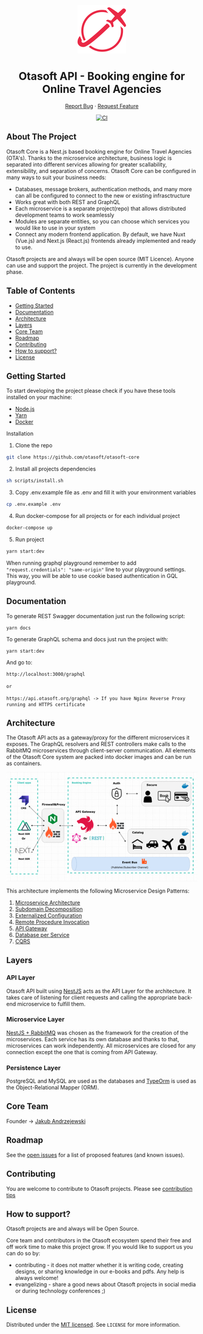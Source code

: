 <br />
<p align="center">
  <a href="https://github.com/otasoft/otasoft-core">
    <img src="doc/otasoft-api-logo.png" alt="Otasoft Logo" width="128" height="128">
  </a>

  <h1 align="center">Otasoft API - Booking engine for Online Travel Agencies</h1>

  <p align="center">
    <!-- <a href="https://github.com/otasoft/otasoft-core"><strong>Explore the docs »</strong></a> -->
    <!-- <a href="https://github.com/otasoft/otasoft-core">View Demo</a> -->
    <!-- · -->
    <a href="https://github.com/otasoft/otasoft-api/issues">Report Bug</a>
    ·
    <a href="https://github.com/otasoft/otasoft-api/issues">Request Feature</a>
  </p>
  <p align="center">
    <a href="https://github.com/otasoft/otasoft-api/actions"><img src="https://github.com/otasoft/otasoft-api/workflows/Node.js%20CI/badge.svg?branch=master" alt="CI"></a>
</p>

## About The Project
Otasoft Core is a Nest.js based booking engine for Online Travel Agencies (OTA's). Thanks to the microservice architecture, business logic is separated into different services allowing for greater scallability, extensibility, and separation of concerns. Otasoft Core can be configured in many ways to suit your business needs:

* Databases, message brokers, authentication methods, and many more can all be configured to connect to the new or existing infrasctructure
* Works great with both REST and GraphQL
* Each microservice is a separate project(repo) that allows distributed development teams to work seamlessly
* Modules are separate entities, so you can choose which services you would like to use in your system
* Connect any modern frontend application. By default, we have Nuxt (Vue.js) and Next.js (React.js) frontends already implemented and ready to use.

Otasoft projects are and always will be open source (MIT Licence). Anyone can use and support the project. The project is currently in the development phase.


## Table of Contents

* [Getting Started](#getting-started)
* [Documentation](#documentation)
* [Architecture](#architecture)
* [Layers](#layers)
* [Core Team](#core-team)
* [Roadmap](#roadmap)
* [Contributing](#contributing)
* [How to support?](#how-to-support?)
* [License](#license)

<!-- GETTING STARTED -->
## Getting Started

To start developing the project please check if you have these tools installed on your machine:

* [Node.js](https://nodejs.org/en/download/)
* [Yarn](https://yarnpkg.com/getting-started/install)
* [Docker](https://www.docker.com/get-started)

Installation

1. Clone the repo
```sh
git clone https://github.com/otasoft/otasoft-core
```
2. Install all projects dependencies
```sh
sh scripts/install.sh
```
3. Copy .env.example file as .env and fill it with your environment variables
```sh
cp .env.example .env
```
4. Run docker-compose for all projects or for each individual project
```sh
docker-compose up
```
5. Run project
```sh
yarn start:dev
```

When running graphql playground remember to add `"request.credentials": "same-origin"` line to your playground settings. This way, you will be able to use cookie based authentication in GQL playground.

<!-- Documentation -->
## Documentation

To generate REST Swagger documentation just run the following script:

```
yarn docs
```

To generate GraphQL schema and docs just run the project with:
```
yarn start:dev
```

And go to:
```
http://localhost:3000/graphql

or

https://api.otasoft.org/graphql -> If you have Nginx Reverse Proxy running and HTTPS certificate
```

## Architecture
 
The Otasoft API acts as a gateway/proxy for the different microservices it exposes. The GraphQL resolvers and REST controllers make calls to the RabbitMQ microservices through client-server communication. All elements of the Otasoft Core system are packed into docker images and can be run as containers.

![Architecture Diagram](doc/otasoft-core-new-architecture.png)

This architecture implements the following Microservice Design Patterns:

1. [Microservice Architecture](https://microservices.io/patterns/microservices.html)
2. [Subdomain Decomposition](https://microservices.io/patterns/decomposition/decompose-by-subdomain.html)
3. [Externalized Configuration](https://microservices.io/patterns/externalized-configuration.html)
4. [Remote Procedure Invocation](https://microservices.io/patterns/communication-style/rpi.html)
5. [API Gateway](https://microservices.io/patterns/apigateway.html)
6. [Database per Service](https://microservices.io/patterns/data/database-per-service.html)
7. [CQRS](https://microservices.io/patterns/data/cqrs.html)

## Layers

### API Layer

Otasoft API built using [NestJS](https://nestjs.com/) acts as the API Layer for the architecture. It takes care of listening for client requests and calling the appropriate back-end microservice to fulfill them.

### Microservice Layer

[NestJS + RabbitMQ](https://www.rabbitmq.com/) was chosen as the framework for the creation of the microservices. Each service has its own database and thanks to that, microservices can work independently. All microservices are closed for any connection except the one that is coming from API Gateway.

### Persistence Layer

PostgreSQL and MySQL are used as the databases and [TypeOrm](https://typeorm.io/) is used as the Object-Relational Mapper (ORM).

<!-- CORE TEAM -->
## Core Team

Founder -> [Jakub Andrzejewski](https://www.linkedin.com/in/jakub-andrzejewski/)

<!-- ROADMAP -->
## Roadmap

See the [open issues](https://github.com/otasoft/otasoft-core/issues) for a list of proposed features (and known issues).

<!-- CONTRIBUTING -->
## Contributing

You are welcome to contribute to Otasoft projects. Please see [contribution tips](CONTRIBUTING.md)

<!-- SUPPORT -->
## How to support?
Otasoft projects are and always will be Open Source.

Core team and contributors in the Otasoft ecosystem spend their free and off work time to make this project grow. If you would like to support us you can do so by:

- contributing - it does not matter whether it is writing code, creating designs, or sharing knowledge in our e-books and pdfs. Any help is always welcome! 
- evangelizing - share a good news about Otasoft projects in social media or during technology conferences ;)

<!-- LICENSE -->
## License

Distributed under the [MIT licensed](LICENSE). See `LICENSE` for more information.